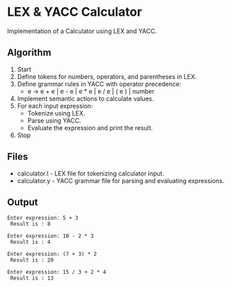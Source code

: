 # LEX & YACC Calculator

Implementation of a Calculator using LEX and YACC.

## Algorithm
1. Start
2. Define tokens for numbers, operators, and parentheses in LEX.
3. Define grammar rules in YACC with operator precedence:
   - e → e + e | e - e | e * e | e / e | ( e ) | number
4. Implement semantic actions to calculate values.
5. For each input expression:
   - Tokenize using LEX.
   - Parse using YACC.
   - Evaluate the expression and print the result.
6. Stop

## Files
- calculator.l - LEX file for tokenizing calculator input.
- calculator.y - YACC grammar file for parsing and evaluating expressions.

## Output
```
Enter expression: 5 + 3
 Result is : 8

Enter expression: 10 - 2 * 3
 Result is : 4

Enter expression: (7 + 3) * 2
 Result is : 20

Enter expression: 15 / 3 + 2 * 4
 Result is : 13
```
